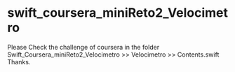 # swift_coursera_miniReto2_Velocimetro

Please Check the challenge of coursera in the folder Swift_Coursera_miniReto2_Velocimetro >> Velocimetro >> Contents.swift
Thanks.
